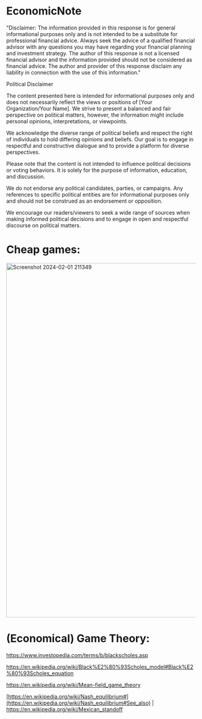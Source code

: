 # EconomicNote

"Disclaimer: The information provided in this response is for general informational purposes only and is not intended to be a substitute for professional financial advice. Always seek the advice of a qualified financial advisor with any questions you may have regarding your financial planning and investment strategy. The author of this response is not a licensed financial advisor and the information provided should not be considered as financial advice. The author and provider of this response disclaim any liability in connection with the use of this information."

Political Disclaimer

The content presented here is intended for informational purposes only and does not necessarily reflect the views or positions of [Your Organization/Your Name]. We strive to present a balanced and fair perspective on political matters, however, the information might include personal opinions, interpretations, or viewpoints.

We acknowledge the diverse range of political beliefs and respect the right of individuals to hold differing opinions and beliefs. Our goal is to engage in respectful and constructive dialogue and to provide a platform for diverse perspectives.

Please note that the content is not intended to influence political decisions or voting behaviors. It is solely for the purpose of information, education, and discussion.

We do not endorse any political candidates, parties, or campaigns. Any references to specific political entities are for informational purposes only and should not be construed as an endorsement or opposition.

We encourage our readers/viewers to seek a wide range of sources when making informed political decisions and to engage in open and respectful discourse on political matters.

# Cheap games:

<img width="943" alt="Screenshot 2024-02-01 211349" src="https://github.com/ewdlop/EconomicFinanceNote/assets/25368970/0eba77b7-b84f-4d1d-a3b8-16076a518535">

# (Economical) Game Theory:

https://www.investopedia.com/terms/b/blackscholes.asp

https://en.wikipedia.org/wiki/Black%E2%80%93Scholes_model#Black%E2%80%93Scholes_equation

https://en.wikipedia.org/wiki/Mean-field_game_theory

[https://en.wikipedia.org/wiki/Nash_equilibrium#](https://en.wikipedia.org/wiki/Nash_equilibrium#See_also) | https://en.wikipedia.org/wiki/Mexican_standoff
